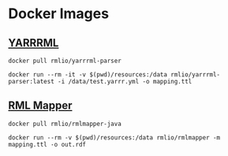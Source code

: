 # Docker Images

## [YARRRML](https://hub.docker.com/r/rmlio/yarrrml-parser)
    docker pull rmlio/yarrrml-parser

    docker run --rm -it -v $(pwd)/resources:/data rmlio/yarrrml-parser:latest -i /data/test.yarrr.yml -o mapping.ttl

## [RML Mapper](https://hub.docker.com/r/rmlio/rmlmapper-java)
    docker pull rmlio/rmlmapper-java

    docker run --rm -v $(pwd)/resources:/data rmlio/rmlmapper -m mapping.ttl -o out.rdf